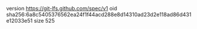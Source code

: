 version https://git-lfs.github.com/spec/v1
oid sha256:6a8c5405376562ea24f1f44acd288e8d14310ad23d2e118ad86d431e12033e51
size 525
